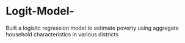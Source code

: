 # Logit-Model-
Built a logisitc regression model to estimate poverty using aggregate household characteristics in various districts
